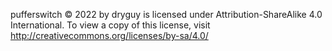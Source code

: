  pufferswitch © 2022 by dryguy is licensed under Attribution-ShareAlike 4.0 International. To view a copy of this license, visit http://creativecommons.org/licenses/by-sa/4.0/